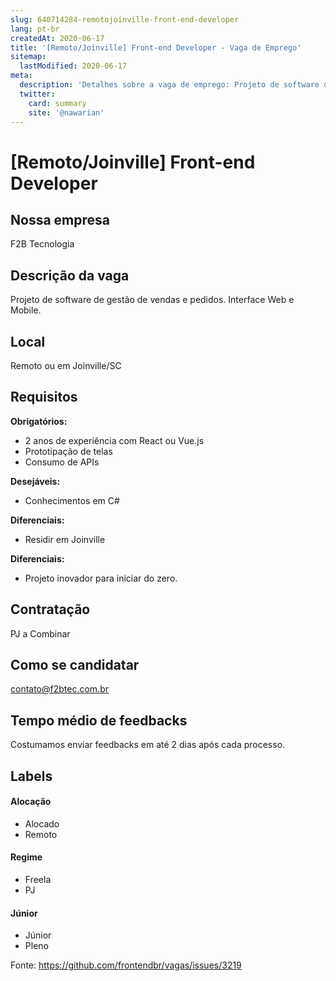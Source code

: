 ```yaml
---
slug: 640714284-remotojoinville-front-end-developer
lang: pt-br
createdAt: 2020-06-17
title: '[Remoto/Joinville] Front-end Developer - Vaga de Emprego'
sitemap:
  lastModified: 2020-06-17
meta:
  description: 'Detalhes sobre a vaga de emprego: Projeto de software de gestão de vendas e pedidos. Interface Web e Mobile.'
  twitter:
    card: summary
    site: '@nawarian'
---
```


# [Remoto/Joinville] Front-end Developer

<!-- 
==================================================
POR FAVOR, SÓ POSTE SE A VAGA FOR PARA FRONT-END!

Não faça distinção de gênero no título da vaga.

Use: "Front-End Developer" ao invés de 
"Desenvolvedor Front-End" \o/

Exemplo: `[São Paulo] Front-End Developer na NOME DA EMPRESA`
==================================================
-->

## Nossa empresa

F2B Tecnologia

## Descrição da vaga

Projeto de software de gestão de vendas e pedidos. Interface Web e Mobile.

## Local

Remoto ou em Joinville/SC

## Requisitos

**Obrigatórios:**
- 2 anos de experiência com React ou Vue.js
- Prototipação de telas
- Consumo de APIs

**Desejáveis:**
- Conhecimentos em C#

**Diferenciais:**
- Residir em Joinville

**Diferenciais:**
- Projeto inovador para iniciar do zero.

## Contratação

PJ a Combinar

## Como se candidatar

contato@f2btec.com.br

## Tempo médio de feedbacks

Costumamos enviar feedbacks em até 2 dias após cada processo.

## Labels

#### Alocação
- Alocado
- Remoto

#### Regime
-  Freela
- PJ

#### Júnior
- Júnior
- Pleno

Fonte: https://github.com/frontendbr/vagas/issues/3219